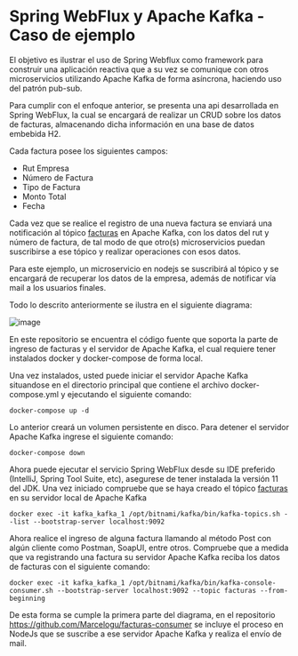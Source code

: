 # Spring WebFlux y Apache Kafka - Caso de ejemplo

El objetivo es ilustrar el uso de Spring Webflux como framework para construir una aplicación reactiva que a su vez se comunique con otros microservicios utilizando Apache Kafka de forma asíncrona, haciendo uso del patrón pub-sub. 

Para cumplir con el enfoque anterior, se presenta una api desarrollada en Spring WebFlux, la cual se encargará de realizar un CRUD sobre los datos de facturas, almacenando dicha información en una base de datos embebida H2. 

Cada factura posee los siguientes campos:

- Rut Empresa
- Número de Factura
- Tipo de Factura
- Monto Total
- Fecha

Cada vez que se realice el registro de una nueva factura se enviará una notificación al tópico <ins>facturas</ins> en Apache Kafka, con los datos del rut y número de factura, de tal modo de que otro(s) microservicios puedan suscribirse a ese tópico y realizar operaciones con esos datos.

Para este ejemplo, un microservicio en nodejs se suscribirá al tópico y se encargará de recuperar los datos de la empresa, además de notificar vía mail a los usuarios finales.

Todo lo descrito anteriormente se ilustra en el siguiente diagrama:

![image](https://user-images.githubusercontent.com/13786553/182243164-e51003a5-b7bb-4029-acc9-c0a6f0d4af2d.png)

En este repositorio se encuentra el código fuente que soporta la parte de ingreso de facturas y el servidor de Apache Kafka, el cual requiere tener instalados docker y docker-compose de forma local. 

Una vez instalados, usted puede iniciar el servidor Apache Kafka situandose en el directorio principal que contiene el archivo docker-compose.yml y ejecutando el siguiente comando:

    docker-compose up -d
    
Lo anterior creará un volumen persistente en disco. Para detener el servidor Apache Kafka ingrese el siguiente comando:

    docker-compose down
    
Ahora puede ejecutar el servicio Spring WebFlux desde su IDE preferido (IntelliJ, Spring Tool Suite, etc), asegurese de tener instalada la versión 11 del JDK.
Una vez iniciado compruebe que se haya creado el tópico <ins>facturas</ins> en su servidor local de Apache Kafka

    docker exec -it kafka_kafka_1 /opt/bitnami/kafka/bin/kafka-topics.sh --list --bootstrap-server localhost:9092
    
Ahora realice el ingreso de alguna factura llamando al método Post con algún cliente como Postman, SoapUI, entre otros.
Compruebe que a medida que va registrando una factura su servidor Apache Kafka reciba los datos de facturas con el siguiente comando:

    docker exec -it kafka_kafka_1 /opt/bitnami/kafka/bin/kafka-console-consumer.sh --bootstrap-server localhost:9092 --topic facturas --from-beginning
    

De esta forma se cumple la primera parte del diagrama, en el repositorio https://github.com/Marcelogu/facturas-consumer se incluye el proceso en NodeJs que se suscribe a ese servidor Apache Kafka y realiza el envío de mail.

